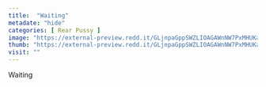 ```yaml
---
title:  "Waiting"
metadate: "hide"
categories: [ Rear Pussy ]
image: "https://external-preview.redd.it/GLjnpaGppSWZLIOAGAWnNW7PxMHUKaJBLsiPFcKKnEg.jpg?auto=webp&s=4212a13aad81ee8c0af0b381159c2c63aa70d1a5"
thumb: "https://external-preview.redd.it/GLjnpaGppSWZLIOAGAWnNW7PxMHUKaJBLsiPFcKKnEg.jpg?width=1080&crop=smart&auto=webp&s=95266e54ad89604abc5c78fe3f083d60ffa0a0e3"
visit: ""
---
```

Waiting
